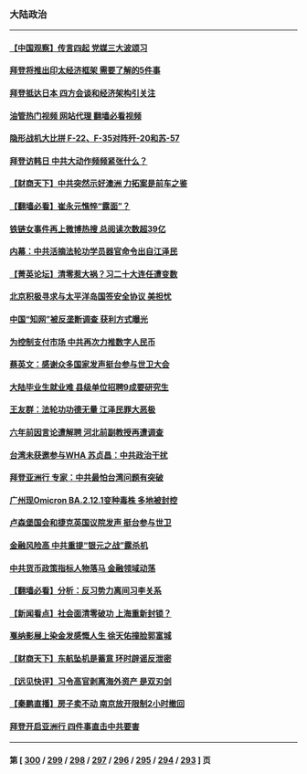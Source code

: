 ### 大陆政治
---
#### [【中国观察】传言四起 党媒三大波颂习](../../pages/ncid277/n13742942.md?05230045) 
#### [拜登将推出印太经济框架 需要了解的5件事](../../pages/ncid277/n13742522.md?05230045) 
#### [拜登抵达日本 四方会谈和经济架构引关注](../../pages/ncid277/n13742788.md?05230045) 
#### [油管热门视频 网站代理 翻墙必看视频](http://209.222.30.114:81/youtube.html?05230045)
#### [隐形战机大比拼 F-22、F-35对阵歼-20和苏-57](../../pages/ncid277/n13730745.md?05230045) 
#### [拜登访韩日 中共大动作频频紧张什么？](../../pages/ncid277/n13741055.md?05230045) 
#### [【财商天下】中共突然示好澳洲 力拓案是前车之鉴](../../pages/ncid277/n13742310.md?05230045) 
#### [【翻墙必看】崔永元憔悴“露面”？](../../pages/ncid277/n13742498.md?05230045) 
#### [铁链女事件再上微博热搜 总阅读次数超39亿](../../pages/ncid277/n13742497.md?05230045) 
#### [内幕：中共活摘法轮功学员器官命令出自江泽民](../../pages/ncid277/n13732909.md?05230045) 
#### [【菁英论坛】清零惹大祸？习二十大连任遭变数](../../pages/ncid277/n13742371.md?05230045) 
#### [北京积极寻求与太平洋岛国签安全协议 美担忧](../../pages/ncid277/n13742363.md?05230045) 
#### [中国“知网”被反垄断调查 获利方式曝光](../../pages/ncid277/n13742262.md?05230045) 
#### [为控制支付市场 中共再次力推数字人民币](../../pages/ncid277/n13742259.md?05230045) 
#### [蔡英文：感谢众多国家发声挺台参与世卫大会](../../pages/ncid277/n13742261.md?05230045) 
#### [大陆毕业生就业难 县级单位招聘9成要研究生](../../pages/ncid277/n13742186.md?05230045) 
#### [王友群：法轮功功德无量 江泽民罪大恶极](../../pages/ncid277/n13741673.md?05230045) 
#### [六年前因言论遭解聘 河北前副教授再遭调查](../../pages/ncid277/n13742115.md?05230045) 
#### [台湾未获邀参与WHA 苏贞昌：中共政治干扰](../../pages/ncid277/n13742103.md?05230045) 
#### [拜登亚洲行 专家：中共最怕台湾问题有突破](../../pages/ncid277/n13742095.md?05230045) 
#### [广州现Omicron BA.2.12.1变种毒株 多地被封控](../../pages/ncid277/n13742084.md?05230045) 
#### [卢森堡国会和捷克英国议院发声 挺台参与世卫](../../pages/ncid277/n13741969.md?05230045) 
#### [金融风险高 中共重提“银元之战”露杀机](../../pages/ncid277/n13742039.md?05230045) 
#### [中共货币政策指标人物落马 金融领域动荡](../../pages/ncid277/n13741950.md?05230045) 
#### [【翻墙必看】分析：反习势力离间习李关系](../../pages/ncid277/n13741944.md?05230045) 
#### [【新闻看点】社会面清零破功 上海重新封锁？](../../pages/ncid277/n13741869.md?05230045) 
#### [戛纳影展上染金发感慨人生 徐天佑撞脸郭富城](../../pages/ncid277/n13741826.md?05230045) 
#### [【财商天下】东航坠机是蓄意 环时辟谣反泄密](../../pages/ncid277/n13741724.md?05230045) 
#### [【远见快评】习令高官剥离海外资产 是双刃剑](../../pages/ncid277/n13741866.md?05230045) 
#### [【秦鹏直播】房子卖不动 南京放开限制2小时撤回](../../pages/ncid277/n13741862.md?05230045) 
#### [拜登开启亚洲行 四件事直击中共要害](../../pages/ncid277/n13741755.md?05230045) 

---
#### 第 [ [300](./300.md?05230045) / [299](./299.md?05230045) / [298](./298.md?05230045) / [297](./297.md?05230045) / [296](./296.md?05230045) / [295](./295.md?05230045) / [294](./294.md?05230045) / [293](./293.md?05230045) ] 页
